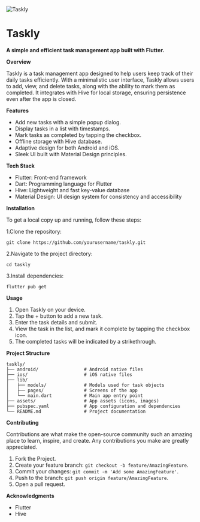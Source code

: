 ![Taskly](https://github.com/user-attachments/assets/8eda1375-d54b-4912-baeb-9a91e847cf5d)


# Taskly
**A simple and efficient task management app built with Flutter.**

**Overview**

Taskly is a task management app designed to help users keep track of their daily tasks efficiently. With a minimalistic user interface, Taskly allows users to add, view, and delete tasks, along with the ability to mark them as completed. It integrates with Hive for local storage, ensuring persistence even after the app is closed.

**Features**
* Add new tasks with a simple popup dialog.
* Display tasks in a list with timestamps.
* Mark tasks as completed by tapping the checkbox.
* Offline storage with Hive database.
* Adaptive design for both Android and iOS.
* Sleek UI built with Material Design principles.
  
**Tech Stack**
* Flutter: Front-end framework
* Dart: Programming language for Flutter
* Hive: Lightweight and fast key-value database
* Material Design: UI design system for consistency and accessibility
  
**Installation**

To get a local copy up and running, follow these steps:

1.Clone the repository:
```
git clone https://github.com/yourusername/taskly.git
```
2.Navigate to the project directory:
```
cd taskly
```
3.Install dependencies:
```
flutter pub get
```
**Usage**
1. Open Taskly on your device.
2. Tap the + button to add a new task.
3. Enter the task details and submit.
4. View the task in the list, and mark it complete by tapping the checkbox icon.
5. The completed tasks will be indicated by a strikethrough.

**Project Structure**
```
taskly/
├── android/                 # Android native files
├── ios/                     # iOS native files
├── lib/
│   ├── models/              # Models used for task objects
│   ├── pages/               # Screens of the app
│   └── main.dart            # Main app entry point
├── assets/                  # App assets (icons, images)
├── pubspec.yaml             # App configuration and dependencies
└── README.md                # Project documentation
```
**Contributing**

Contributions are what make the open-source community such an amazing place to learn, inspire, and create. Any contributions you make are greatly appreciated.

1. Fork the Project.
2. Create your feature branch: `git checkout -b feature/AmazingFeature`.
3. Commit your changes: `git commit -m 'Add some AmazingFeature'`.
4. Push to the branch: `git push origin feature/AmazingFeature`.
5. Open a pull request.

**Acknowledgments**
* Flutter
* Hive

